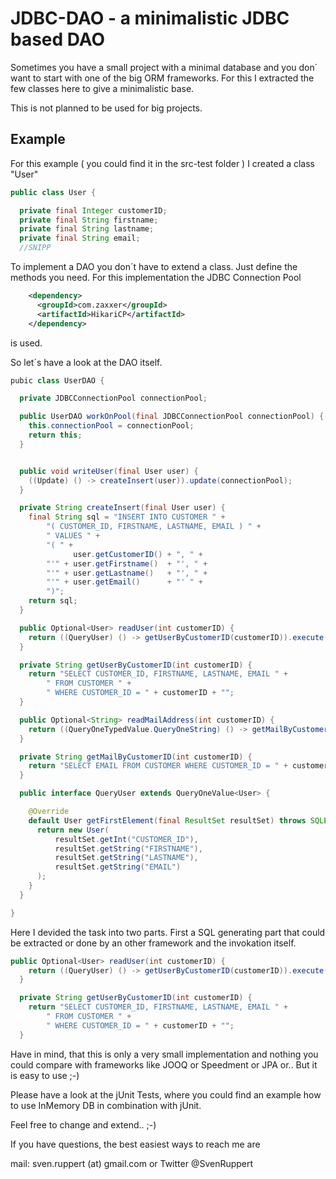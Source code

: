 # JDBC-DAO - a minimalistic JDBC based DAO

Sometimes you have a small project with a  minimal database and you don´ want to 
start with one of the big ORM frameworks.
For this I extracted the few classes here to give a minimalistic base.

This is not planned to be used for big projects. 


## Example

For this example ( you could find it in the src-test folder )
 I created a class "User"
 
 ```java
 public class User {
 
   private final Integer customerID;
   private final String firstname;
   private final String lastname;
   private final String email;
   //SNIPP
 ```

To implement a DAO you don´t have to extend a class. Just define the methods you need.
For this implementation the JDBC Connection Pool

```xml
    <dependency>
      <groupId>com.zaxxer</groupId>
      <artifactId>HikariCP</artifactId>
    </dependency>
```

is used.

So let´s have a look at the DAO itself.

```java
pubic class UserDAO {

  private JDBCConnectionPool connectionPool;

  public UserDAO workOnPool(final JDBCConnectionPool connectionPool) {
    this.connectionPool = connectionPool;
    return this;
  }


  public void writeUser(final User user) {
    ((Update) () -> createInsert(user)).update(connectionPool);
  }

  private String createInsert(final User user) {
    final String sql = "INSERT INTO CUSTOMER " +
        "( CUSTOMER_ID, FIRSTNAME, LASTNAME, EMAIL ) " +
        " VALUES " +
        "( " +
              user.getCustomerID() + ", " +
        "'" + user.getFirstname()  + "', " +
        "'" + user.getLastname()   + "', " +
        "'" + user.getEmail()      + "' " +
        ")";
    return sql;
  }

  public Optional<User> readUser(int customerID) {
    return ((QueryUser) () -> getUserByCustomerID(customerID)).execute(connectionPool);
  }

  private String getUserByCustomerID(int customerID) {
    return "SELECT CUSTOMER_ID, FIRSTNAME, LASTNAME, EMAIL " +
        " FROM CUSTOMER " +
        " WHERE CUSTOMER_ID = " + customerID + "";
  }

  public Optional<String> readMailAddress(int customerID) {
    return ((QueryOneTypedValue.QueryOneString) () -> getMailByCustomerID(customerID)).execute(connectionPool);
  }

  private String getMailByCustomerID(int customerID) {
    return "SELECT EMAIL FROM CUSTOMER WHERE CUSTOMER_ID = " + customerID + "";
  }

  public interface QueryUser extends QueryOneValue<User> {

    @Override
    default User getFirstElement(final ResultSet resultSet) throws SQLException {
      return new User(
          resultSet.getInt("CUSTOMER_ID"),
          resultSet.getString("FIRSTNAME"),
          resultSet.getString("LASTNAME"),
          resultSet.getString("EMAIL")
      );
    }
  }

}
```

Here I devided the task into two parts. First a SQL generating part that could be extracted or done by an other framework
and the invokation itself.

```java
public Optional<User> readUser(int customerID) {
    return ((QueryUser) () -> getUserByCustomerID(customerID)).execute(connectionPool);
  }

  private String getUserByCustomerID(int customerID) {
    return "SELECT CUSTOMER_ID, FIRSTNAME, LASTNAME, EMAIL " +
        " FROM CUSTOMER " +
        " WHERE CUSTOMER_ID = " + customerID + "";
  }
```

Have in mind, that this is only a very small implementation and nothing you could compare with frameworks like JOOQ or Speedment or JPA or..
But it is easy to use ;-)

Please have a look at the jUnit Tests, where you could find an example how to use InMemory DB in combination with jUnit.

Feel free to change and extend..  ;-)

If you have questions, the best easiest ways to reach me are

mail: sven.ruppert (at) gmail.com or Twitter @SvenRuppert